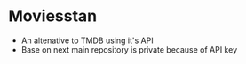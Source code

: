 # Moviesstan
- An altenative to TMDB using it's API
- Base on next
  main repository is private because of API key
